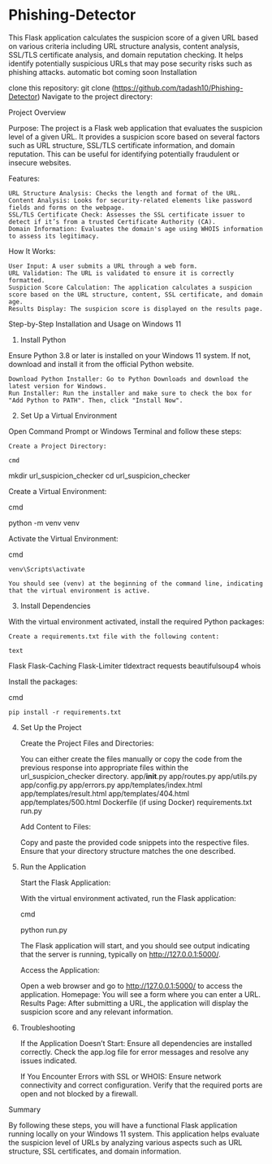 # Phishing-Detector

This Flask application calculates the suspicion score of a given URL based on various criteria including URL structure analysis, content analysis, SSL/TLS certificate analysis, and domain reputation checking. It helps identify potentially suspicious URLs that may pose security risks such as phishing attacks. automatic bot coming soon 
Installation


clone this repository: 
git clone (https://github.com/tadash10/Phishing-Detector)
    Navigate to the project directory:

Project Overview

Purpose: The project is a Flask web application that evaluates the suspicion level of a given URL. It provides a suspicion score based on several factors such as URL structure, SSL/TLS certificate information, and domain reputation. This can be useful for identifying potentially fraudulent or insecure websites.

Features:

    URL Structure Analysis: Checks the length and format of the URL.
    Content Analysis: Looks for security-related elements like password fields and forms on the webpage.
    SSL/TLS Certificate Check: Assesses the SSL certificate issuer to detect if it’s from a trusted Certificate Authority (CA).
    Domain Information: Evaluates the domain's age using WHOIS information to assess its legitimacy.

How It Works:

    User Input: A user submits a URL through a web form.
    URL Validation: The URL is validated to ensure it is correctly formatted.
    Suspicion Score Calculation: The application calculates a suspicion score based on the URL structure, content, SSL certificate, and domain age.
    Results Display: The suspicion score is displayed on the results page.

Step-by-Step Installation and Usage on Windows 11
1. Install Python

Ensure Python 3.8 or later is installed on your Windows 11 system. If not, download and install it from the official Python website.

    Download Python Installer: Go to Python Downloads and download the latest version for Windows.
    Run Installer: Run the installer and make sure to check the box for "Add Python to PATH". Then, click "Install Now".

2. Set Up a Virtual Environment

Open Command Prompt or Windows Terminal and follow these steps:

    Create a Project Directory:

    cmd

mkdir url_suspicion_checker
cd url_suspicion_checker

Create a Virtual Environment:

cmd

python -m venv venv

Activate the Virtual Environment:

cmd

    venv\Scripts\activate

    You should see (venv) at the beginning of the command line, indicating that the virtual environment is active.

3. Install Dependencies

With the virtual environment activated, install the required Python packages:

    Create a requirements.txt file with the following content:

    text

Flask
Flask-Caching
Flask-Limiter
tldextract
requests
beautifulsoup4
whois

Install the packages:

cmd

    pip install -r requirements.txt

4. Set Up the Project

    Create the Project Files and Directories:

    You can either create the files manually or copy the code from the previous response into appropriate files within the url_suspicion_checker directory.
        app/__init__.py
        app/routes.py
        app/utils.py
        app/config.py
        app/errors.py
        app/templates/index.html
        app/templates/result.html
        app/templates/404.html
        app/templates/500.html
        Dockerfile (if using Docker)
        requirements.txt
        run.py

    Add Content to Files:

    Copy and paste the provided code snippets into the respective files. Ensure that your directory structure matches the one described.

5. Run the Application

    Start the Flask Application:

    With the virtual environment activated, run the Flask application:

    cmd

    python run.py

    The Flask application will start, and you should see output indicating that the server is running, typically on http://127.0.0.1:5000/.

    Access the Application:

    Open a web browser and go to http://127.0.0.1:5000/ to access the application.
        Homepage: You will see a form where you can enter a URL.
        Results Page: After submitting a URL, the application will display the suspicion score and any relevant information.

6. Troubleshooting

    If the Application Doesn’t Start:
        Ensure all dependencies are installed correctly.
        Check the app.log file for error messages and resolve any issues indicated.

    If You Encounter Errors with SSL or WHOIS:
        Ensure network connectivity and correct configuration.
        Verify that the required ports are open and not blocked by a firewall.

Summary

By following these steps, you will have a functional Flask application running locally on your Windows 11 system. This application helps evaluate the suspicion level of URLs by analyzing various aspects such as URL structure, SSL certificates, and domain information.
